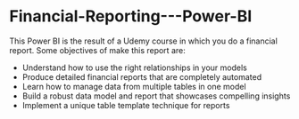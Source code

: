 # Financial-Reporting---Power-BI

This Power BI is the result of a Udemy course in which you do a financial report. Some objectives of make this report are: 
  * Understand how to use the right relationships in your models
  * Produce detailed financial reports that are completely automated
  * Learn how to manage data from multiple tables in one model
  * Build a robust data model and report that showcases compelling insights
  * Implement a unique table template technique for reports
